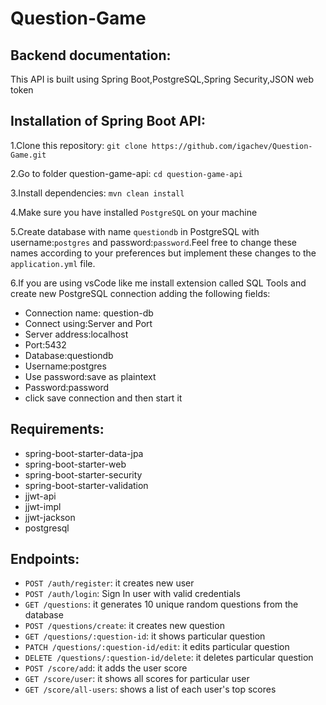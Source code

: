 # Question-Game

## Backend documentation:
<p>This API is built using Spring Boot,PostgreSQL,Spring Security,JSON web token</p>

## Installation of Spring Boot API:
1.Clone this repository: `git clone https://github.com/igachev/Question-Game.git`

2.Go to folder question-game-api: `cd question-game-api`

3.Install dependencies: `mvn clean install`

4.Make sure you have installed `PostgreSQL` on your machine

5.Create database with name `questiondb` in PostgreSQL with username:`postgres` and password:`password`.Feel free to change these names according to your preferences but implement these changes to the `application.yml` file.

6.If you are using vsCode like me install extension called SQL Tools and create new PostgreSQL connection adding the following fields:
- Connection name: question-db
- Connect using:Server and Port
- Server address:localhost
- Port:5432
- Database:questiondb
- Username:postgres
- Use password:save as plaintext
- Password:password
- click save connection and then start it

## Requirements:
- spring-boot-starter-data-jpa
- spring-boot-starter-web
- spring-boot-starter-security
- spring-boot-starter-validation
- jjwt-api
- jjwt-impl
- jjwt-jackson
- postgresql

## Endpoints:
- `POST /auth/register`: it creates new user
- `POST /auth/login`: Sign In user with valid credentials
- `GET /questions`: it generates 10 unique random questions from the database
- `POST /questions/create`: it creates new question
- `GET /questions/:question-id`: it shows particular question
- `PATCH /questions/:question-id/edit`: it edits particular question
- `DELETE /questions/:question-id/delete`: it deletes particular question
- `POST /score/add`: it adds the user score
- `GET /score/user`: it shows all scores for particular user
- `GET /score/all-users`: shows a list of each user's top scores
